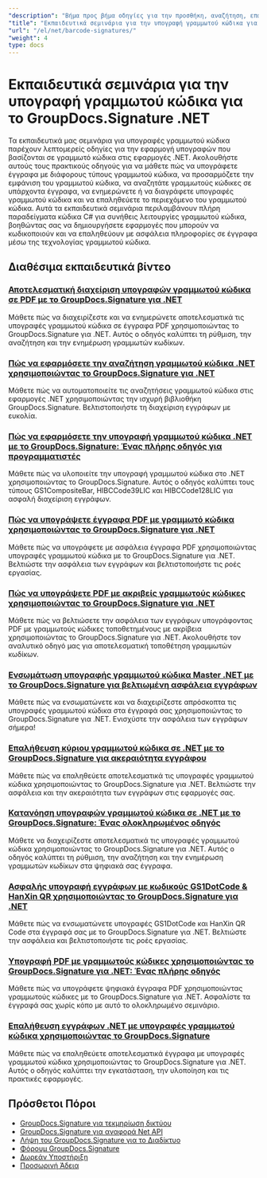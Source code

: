 ```yaml
---
"description": "Βήμα προς βήμα οδηγίες για την προσθήκη, αναζήτηση, επαλήθευση και διαχείριση υπογραφών γραμμωτού κώδικα σε έγγραφα χρησιμοποιώντας το GroupDocs.Signature για .NET."
"title": "Εκπαιδευτικά σεμινάρια για την υπογραφή γραμμωτού κώδικα για το GroupDocs.Signature .NET"
"url": "/el/net/barcode-signatures/"
"weight": 4
type: docs
---
```

# Εκπαιδευτικά σεμινάρια για την υπογραφή γραμμωτού κώδικα για το GroupDocs.Signature .NET

Τα εκπαιδευτικά μας σεμινάρια για υπογραφές γραμμωτού κώδικα παρέχουν λεπτομερείς οδηγίες για την εφαρμογή υπογραφών που βασίζονται σε γραμμωτό κώδικα στις εφαρμογές .NET. Ακολουθήστε αυτούς τους πρακτικούς οδηγούς για να μάθετε πώς να υπογράφετε έγγραφα με διάφορους τύπους γραμμωτού κώδικα, να προσαρμόζετε την εμφάνιση του γραμμωτού κώδικα, να αναζητάτε γραμμωτούς κώδικες σε υπάρχοντα έγγραφα, να ενημερώνετε ή να διαγράφετε υπογραφές γραμμωτού κώδικα και να επαληθεύετε το περιεχόμενο του γραμμωτού κώδικα. Αυτά τα εκπαιδευτικά σεμινάρια περιλαμβάνουν πλήρη παραδείγματα κώδικα C# για συνήθεις λειτουργίες γραμμωτού κώδικα, βοηθώντας σας να δημιουργήσετε εφαρμογές που μπορούν να κωδικοποιούν και να επαληθεύουν με ασφάλεια πληροφορίες σε έγγραφα μέσω της τεχνολογίας γραμμωτού κώδικα.

## Διαθέσιμα εκπαιδευτικά βίντεο

### [Αποτελεσματική διαχείριση υπογραφών γραμμωτού κώδικα σε PDF με το GroupDocs.Signature για .NET](./groupdocs-signature-barcode-management-pdf/)
Μάθετε πώς να διαχειρίζεστε και να ενημερώνετε αποτελεσματικά τις υπογραφές γραμμωτού κώδικα σε έγγραφα PDF χρησιμοποιώντας το GroupDocs.Signature για .NET. Αυτός ο οδηγός καλύπτει τη ρύθμιση, την αναζήτηση και την ενημέρωση γραμμωτών κωδίκων.

### [Πώς να εφαρμόσετε την αναζήτηση γραμμωτού κώδικα .NET χρησιμοποιώντας το GroupDocs.Signature για .NET](./net-barcode-search-groupdocs-signature-implementation/)
Μάθετε πώς να αυτοματοποιείτε τις αναζητήσεις γραμμωτού κώδικα στις εφαρμογές .NET χρησιμοποιώντας την ισχυρή βιβλιοθήκη GroupDocs.Signature. Βελτιστοποιήστε τη διαχείριση εγγράφων με ευκολία.

### [Πώς να εφαρμόσετε την υπογραφή γραμμωτού κώδικα .NET με το GroupDocs.Signature: Ένας πλήρης οδηγός για προγραμματιστές](./implement-dotnet-barcode-signing-groupdocs-signature/)
Μάθετε πώς να υλοποιείτε την υπογραφή γραμμωτού κώδικα στο .NET χρησιμοποιώντας το GroupDocs.Signature. Αυτός ο οδηγός καλύπτει τους τύπους GS1CompositeBar, HIBCCode39LIC και HIBCCode128LIC για ασφαλή διαχείριση εγγράφων.

### [Πώς να υπογράψετε έγγραφα PDF με γραμμωτό κώδικα χρησιμοποιώντας το GroupDocs.Signature για .NET](./sign-pdf-barcode-groupdocs-signature-dotnet/)
Μάθετε πώς να υπογράφετε με ασφάλεια έγγραφα PDF χρησιμοποιώντας υπογραφές γραμμωτού κώδικα με το GroupDocs.Signature για .NET. Βελτιώστε την ασφάλεια των εγγράφων και βελτιστοποιήστε τις ροές εργασίας.

### [Πώς να υπογράψετε PDF με ακριβείς γραμμωτούς κώδικες χρησιμοποιώντας το GroupDocs.Signature για .NET](./sign-pdf-barcode-positioned-groupdocs-signature/)
Μάθετε πώς να βελτιώσετε την ασφάλεια των εγγράφων υπογράφοντας PDF με γραμμωτούς κώδικες τοποθετημένους με ακρίβεια χρησιμοποιώντας το GroupDocs.Signature για .NET. Ακολουθήστε τον αναλυτικό οδηγό μας για αποτελεσματική τοποθέτηση γραμμωτών κωδίκων.

### [Ενσωμάτωση υπογραφής γραμμωτού κώδικα Master .NET με το GroupDocs.Signature για βελτιωμένη ασφάλεια εγγράφων](./net-barcode-signature-groupdocs-signature/)
Μάθετε πώς να ενσωματώνετε και να διαχειρίζεστε απρόσκοπτα τις υπογραφές γραμμωτού κώδικα στα έγγραφά σας χρησιμοποιώντας το GroupDocs.Signature για .NET. Ενισχύστε την ασφάλεια των εγγράφων σήμερα!

### [Επαλήθευση κύριου γραμμωτού κώδικα σε .NET με το GroupDocs.Signature για ακεραιότητα εγγράφου](./master-barcode-verification-groupdocs-signature-dotnet/)
Μάθετε πώς να επαληθεύετε αποτελεσματικά τις υπογραφές γραμμωτού κώδικα χρησιμοποιώντας το GroupDocs.Signature για .NET. Βελτιώστε την ασφάλεια και την ακεραιότητα των εγγράφων στις εφαρμογές σας.

### [Κατανόηση υπογραφών γραμμωτού κώδικα σε .NET με το GroupDocs.Signature: Ένας ολοκληρωμένος οδηγός](./master-barcode-signatures-groupdocs-dotnet/)
Μάθετε να διαχειρίζεστε αποτελεσματικά τις υπογραφές γραμμωτού κώδικα χρησιμοποιώντας το GroupDocs.Signature για .NET. Αυτός ο οδηγός καλύπτει τη ρύθμιση, την αναζήτηση και την ενημέρωση γραμμωτών κωδίκων στα ψηφιακά σας έγγραφα.

### [Ασφαλής υπογραφή εγγράφων με κωδικούς GS1DotCode & HanXin QR χρησιμοποιώντας το GroupDocs.Signature για .NET](./sign-documents-gs1dotcode-hanxin-qr-groupdocs-signature-dotnet/)
Μάθετε πώς να ενσωματώνετε υπογραφές GS1DotCode και HanXin QR Code στα έγγραφά σας με το GroupDocs.Signature για .NET. Βελτιώστε την ασφάλεια και βελτιστοποιήστε τις ροές εργασίας.

### [Υπογραφή PDF με γραμμωτούς κώδικες χρησιμοποιώντας το GroupDocs.Signature για .NET: Ένας πλήρης οδηγός](./sign-pdf-barcode-groupdocs-signature-net/)
Μάθετε πώς να υπογράφετε ψηφιακά έγγραφα PDF χρησιμοποιώντας γραμμωτούς κώδικες με το GroupDocs.Signature για .NET. Ασφαλίστε τα έγγραφά σας χωρίς κόπο με αυτό το ολοκληρωμένο σεμινάριο.

### [Επαλήθευση εγγράφων .NET με υπογραφές γραμμωτού κώδικα χρησιμοποιώντας το GroupDocs.Signature](./verify-dotnet-documents-barcode-signatures-groupdocs/)
Μάθετε πώς να επαληθεύετε αποτελεσματικά έγγραφα με υπογραφές γραμμωτού κώδικα χρησιμοποιώντας το GroupDocs.Signature για .NET. Αυτός ο οδηγός καλύπτει την εγκατάσταση, την υλοποίηση και τις πρακτικές εφαρμογές.

## Πρόσθετοι Πόροι

- [GroupDocs.Signature για τεκμηρίωση δικτύου](https://docs.groupdocs.com/signature/net/)
- [GroupDocs.Signature για αναφορά Net API](https://reference.groupdocs.com/signature/net/)
- [Λήψη του GroupDocs.Signature για το Διαδίκτυο](https://releases.groupdocs.com/signature/net/)
- [Φόρουμ GroupDocs.Signature](https://forum.groupdocs.com/c/signature)
- [Δωρεάν Υποστήριξη](https://forum.groupdocs.com/)
- [Προσωρινή Άδεια](https://purchase.groupdocs.com/temporary-license/)